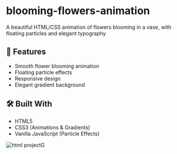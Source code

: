 # blooming-flowers-animation


A beautiful HTML/CSS animation of flowers blooming in a vase, with floating particles and elegant typography
## 🌟 Features  
- Smooth flower blooming animation  
- Floating particle effects  
- Responsive design  
- Elegant gradient background

## 🛠️ Built With  
- HTML5  
- CSS3 (Animations & Gradients)  
- Vanilla JavaScript (Particle Effects)


  
![html projectG](https://github.com/user-attachments/assets/3309c312-c023-49a5-b597-0458fb2089c6)
